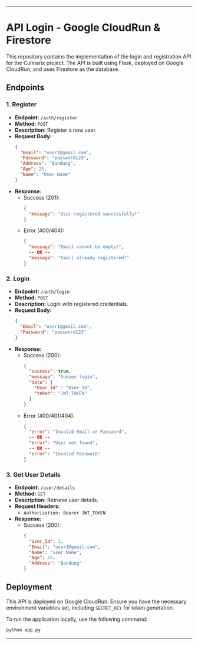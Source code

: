 
---

# API Login - Google CloudRun & Firestore

This repository contains the implementation of the login and registration API for the Culinarix project. The API is built using Flask, deployed on Google CloudRun, and uses Firestore as the database.

## Endpoints

### 1. Register

- **Endpoint:** `/auth/register`
- **Method:** `POST`
- **Description:** Register a new user.
- **Request Body:**
  ```json
  {
    "Email": "user1@gmail.com",
    "Password": "password123",
    "Address": "Bandung",
    "Age": 25,
    "Name": "User Name"
  }
  ```
- **Response:**
  - Success (201):
    ```json
    {
      "message": "User registered successfully!"
    }
    ```
  - Error (400/404):
    ```json
    {
      "message": "Email cannot be empty!",
      -- OR --
      "message": "Email already registered!"
    }
    ```

### 2. Login

- **Endpoint:** `/auth/login`
- **Method:** `POST`
- **Description:** Login with registered credentials.
- **Request Body:**
  ```json
  {
    "Email": "user1@gmail.com",
    "Password": "password123"
  }
  ```
- **Response:**
  - Success (200):
    ```json
    {
      "success": true,
      "message": "Sukses login",
      "data": {
        "User_Id" : "User_Id",
        "token": "JWT_TOKEN"
      }
    }
    ```
  - Error (400/401/404):
    ```json
    {
      "error": "Invalid Email or Password",
      -- OR --
      "error": "User not found",
      -- OR --
      "error": "Invalid Password"
    }
    ```

### 3. Get User Details

- **Endpoint:** `/user/details`
- **Method:** `GET`
- **Description:** Retrieve user details.
- **Request Headers:**
  - `Authorization: Bearer JWT_TOKEN`
- **Response:**
  - Success (200):
    ```json
    {
      "User_Id": 1,
      "Email": "user1@gmail.com",
      "Name": "user Name",
      "Age": 25,
      "Address": "Bandung"
    }
    ```

## Deployment

This API is deployed on Google CloudRun. Ensure you have the necessary environment variables set, including `SECRET_KEY` for token generation.

To run the application locally, use the following command:

```bash
python app.py
```

---
